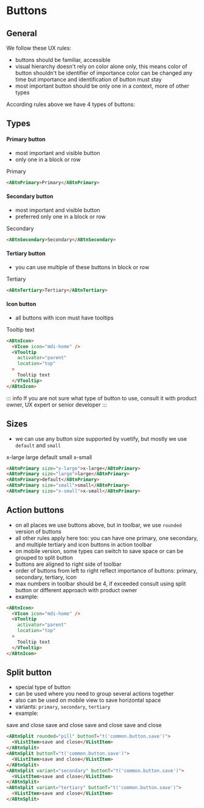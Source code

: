<script setup>
import { VBtn } from 'vuetify/components/VBtn';
import { VIcon } from 'vuetify/components/VIcon';
import { VListItem } from 'vuetify/components/VList';
import { VTooltip } from 'vuetify/components/VTooltip'; 
import AActionCloseButton from "../../src/components/buttons/action/AActionCloseButton.vue";
import AActionSaveButton from "../../src/components/buttons/action/AActionSaveButton.vue";
import ABtnSplit from "../../src/components/buttons/ABtnSplit.vue";
</script>

# Buttons

## General

We follow these UX rules:
- buttons should be familiar, accessible
- visual hierarchy doesn't rely on color alone only, this means color of button shouldn't be identifier of importance color can be changed any time but importance and identification of button must stay
- most important button should be only one in a context, more of other types

According rules above we have 4 types of buttons:

## Types

#### Primary button

- most important and visible button
- only one in a block or row

<ClientOnly>
  <VBtn class="my-2" color="primary" variant="flat">Primary</VBtn>
</ClientOnly>

```html
<ABtnPrimary>Primary</ABtnPrimary>
```

#### Secondary button

- most important and visible button
- preferred only one in a block or row

<ClientOnly>
  <VBtn class="my-2" color="primary" variant="outlined">Secondary</VBtn>
</ClientOnly>

```html
<ABtnSecondary>Secondary</ABtnSecondary>
```

#### Tertiary button

- you can use multiple of these buttons in block or row

<ClientOnly>
  <VBtn class="my-2" color="primary" variant="text">Tertiary</VBtn>
</ClientOnly>

```html
<ABtnTertiary>Tertiary</ABtnTertiary>
```

#### Icon button

- all buttons with icon must have tooltips

<ClientOnly>
  <VBtn class="my-2" variant="text" icon="mdi-cog">
    <VIcon icon="mdi-home" />
    <VTooltip
      activator="parent"
      location="top"
    >
      Tooltip text
    </VTooltip>
  </VBtn>
</ClientOnly>

```html
<ABtnIcon>
  <VIcon icon="mdi-home" />
  <VTooltip
    activator="parent"
    location="top"
  >
    Tooltip text
  </VTooltip>
</ABtnIcon>
```

::: info
If you are not sure what type of button to use, consult it with product owner, UX expert or senior developer
:::

## Sizes

- we can use any button size supported by vuetify, but mostly we use `default` and `small`

<ClientOnly>
  <VBtn class="my-2 mr-2" color="primary" variant="flat" size="x-large">x-large</VBtn>
  <VBtn class="my-2 mr-2" color="primary" variant="flat" size="large">large</VBtn>
  <VBtn class="my-2 mr-2" color="primary" variant="flat" size="default">default</VBtn>
  <VBtn class="my-2 mr-2" color="primary" variant="flat" size="small">small</VBtn>
  <VBtn class="my-2" color="primary" variant="flat" size="x-small">x-small</VBtn>
</ClientOnly>

```html
<ABtnPrimary size="x-large">x-large</ABtnPrimary>
<ABtnPrimary size="large">large</ABtnPrimary>
<ABtnPrimary>default</ABtnPrimary>
<ABtnPrimary size="small">small</ABtnPrimary>
<ABtnPrimary size="x-small">x-small</ABtnPrimary>
```

## Action buttons

- on all places we use buttons above, but in toolbar, we use `rounded` version of buttons
- all other rules apply here too: you can have one primary, one secondary, and multiple tertiary and icon buttons in action toolbar
- on mobile version, some types can switch to save space or can be grouped to split button
- buttons are aligned to right side of toolbar
- order of buttons from left to right reflect importance of buttons: primary, secondary, tertiary, icon
- max numbers in toolbar should be 4, if exceeded consult using split button or different approach with product owner
- example:

<ClientOnly>
  <AActionSaveButton class="my-2 mr-2" />
  <AActionCloseButton class="my-2" />
</ClientOnly>

```html
<ABtnIcon>
  <VIcon icon="mdi-home" />
  <VTooltip
    activator="parent"
    location="top"
  >
    Tooltip text
  </VTooltip>
</ABtnIcon>
```

## Split button

- special type of button
- can be used where you need to group several actions together
- also can be used on mobile view to save horizontal space
- variants: `primary`, `secondary`, `tertiary`
- example:


<ClientOnly>
  <ABtnSplit rounded="pill">
    <template #button-content>Save</template>
    <VListItem>save and close</VListItem>
  </ABtnSplit>
  <ABtnSplit>
    <template #button-content>Save</template>
    <VListItem>save and close</VListItem>
  </ABtnSplit>
  <ABtnSplit variant="secondary">
    <template #button-content>Save</template>
    <VListItem>save and close</VListItem>
  </ABtnSplit>
  <ABtnSplit variant="tertiary">
    <template #button-content>Save</template>
    <VListItem>save and close</VListItem>
  </ABtnSplit>
</ClientOnly>

```html
<ABtnSplit rounded="pill" buttonT="t('common.button.save')">
  <VListItem>save and close</VListItem>
</ABtnSplit>
<ABtnSplit buttonT="t('common.button.save')">
  <VListItem>save and close</VListItem>
</ABtnSplit>
<ABtnSplit variant="secondary" buttonT="t('common.button.save')">
  <VListItem>save and close</VListItem>
</ABtnSplit>
<ABtnSplit variant="tertiary" buttonT="t('common.button.save')">
  <VListItem>save and close</VListItem>
</ABtnSplit>
```
